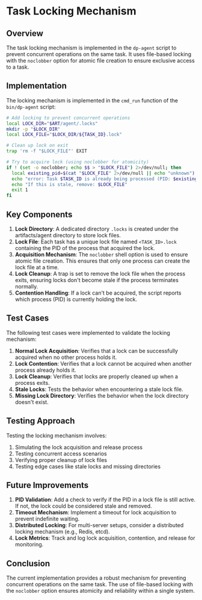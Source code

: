 # Task Locking Mechanism

## Overview

The task locking mechanism is implemented in the `dp-agent` script to prevent concurrent operations
on the same task. It uses file-based locking with the `noclobber` option for atomic file creation to
ensure exclusive access to a task.

## Implementation

The locking mechanism is implemented in the `cmd_run` function of the `bin/dp-agent` script:

```bash
# Add locking to prevent concurrent operations
local LOCK_DIR="$ART/agent/.locks"
mkdir -p "$LOCK_DIR"
local LOCK_FILE="$LOCK_DIR/${TASK_ID}.lock"

# Clean up lock on exit
trap 'rm -f "$LOCK_FILE"' EXIT

# Try to acquire lock (using noclobber for atomicity)
if ! (set -o noclobber; echo $$ > "$LOCK_FILE") 2>/dev/null; then
  local existing_pid=$(cat "$LOCK_FILE" 2>/dev/null || echo "unknown")
  echo "error: Task $TASK_ID is already being processed (PID: $existing_pid)"
  echo "If this is stale, remove: $LOCK_FILE"
  exit 1
fi
```

## Key Components

1. **Lock Directory**: A dedicated directory `.locks` is created under the artifacts/agent directory
   to store lock files.
2. **Lock File**: Each task has a unique lock file named `<TASK_ID>.lock` containing the PID of the
   process that acquired the lock.
3. **Acquisition Mechanism**: The `noclobber` shell option is used to ensure atomic file creation.
   This ensures that only one process can create the lock file at a time.
4. **Lock Cleanup**: A trap is set to remove the lock file when the process exits, ensuring locks
   don't become stale if the process terminates normally.
5. **Contention Handling**: If a lock can't be acquired, the script reports which process (PID) is
   currently holding the lock.

## Test Cases

The following test cases were implemented to validate the locking mechanism:

1. **Normal Lock Acquisition**: Verifies that a lock can be successfully acquired when no other
   process holds it.
2. **Lock Contention**: Verifies that a lock cannot be acquired when another process already holds
   it.
3. **Lock Cleanup**: Verifies that locks are properly cleaned up when a process exits.
4. **Stale Locks**: Tests the behavior when encountering a stale lock file.
5. **Missing Lock Directory**: Verifies the behavior when the lock directory doesn't exist.

## Testing Approach

Testing the locking mechanism involves:

1. Simulating the lock acquisition and release process
2. Testing concurrent access scenarios
3. Verifying proper cleanup of lock files
4. Testing edge cases like stale locks and missing directories

## Future Improvements

1. **PID Validation**: Add a check to verify if the PID in a lock file is still active. If not, the
   lock could be considered stale and removed.
2. **Timeout Mechanism**: Implement a timeout for lock acquisition to prevent indefinite waiting.
3. **Distributed Locking**: For multi-server setups, consider a distributed locking mechanism (e.g.,
   Redis, etcd).
4. **Lock Metrics**: Track and log lock acquisition, contention, and release for monitoring.

## Conclusion

The current implementation provides a robust mechanism for preventing concurrent operations on the
same task. The use of file-based locking with the `noclobber` option ensures atomicity and
reliability within a single system.
